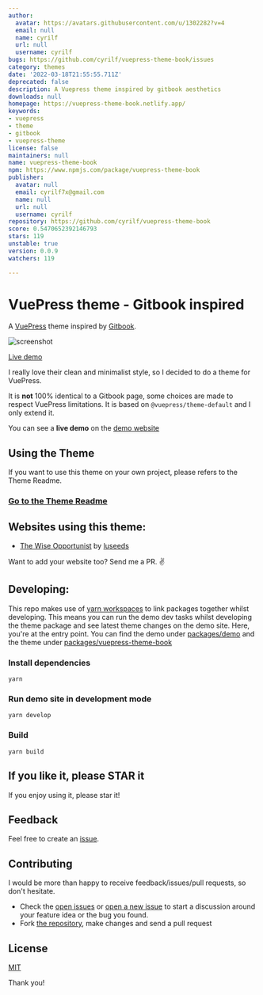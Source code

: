 ```yaml
---
author:
  avatar: https://avatars.githubusercontent.com/u/1302282?v=4
  email: null
  name: cyrilf
  url: null
  username: cyrilf
bugs: https://github.com/cyrilf/vuepress-theme-book/issues
category: themes
date: '2022-03-18T21:55:55.711Z'
deprecated: false
description: A Vuepress theme inspired by gitbook aesthetics
downloads: null
homepage: https://vuepress-theme-book.netlify.app/
keywords:
- vuepress
- theme
- gitbook
- vuepress-theme
license: false
maintainers: null
name: vuepress-theme-book
npm: https://www.npmjs.com/package/vuepress-theme-book
publisher:
  avatar: null
  email: cyrilf7x@gmail.com
  name: null
  url: null
  username: cyrilf
repository: https://github.com/cyrilf/vuepress-theme-book
score: 0.5470652392146793
stars: 119
unstable: true
version: 0.0.9
watchers: 119

---
```


# VuePress theme - Gitbook inspired

A [VuePress](https://vuepress.vuejs.org) theme inspired by [Gitbook](https://docs.gitbook.com/).

![screenshot](screenshot.png)

[Live demo](https://vuepress-theme-book.netlify.app)

I really love their clean and minimalist style, so I decided to do a theme for VuePress.

It is **not** 100% identical to a Gitbook page, some choices are made to respect VuePress limitations.
It is based on `@vuepress/theme-default` and I only extend it.

You can see a **live demo** on the [demo website](https://vuepress-theme-book.netlify.app)

## Using the Theme

If you want to use this theme on your own project, please refers to the Theme Readme.

### [Go to the Theme Readme](./packages/vuepress-theme-book/README.md)

## Websites using this theme:

- [The Wise Opportunist](https://opportunist.luseeds.com) by [luseeds](https://luseeds.com)

Want to add your website too? Send me a PR. :v:

## Developing:

This repo makes use of [yarn workspaces](https://yarnpkg.com/lang/en/docs/workspaces/) to link packages together whilst developing.
This means you can run the demo dev tasks whilst developing the theme package and see latest theme changes on the demo site.
Here, you're at the entry point. You can find the demo under [packages/demo](./packages/demo) and the theme under [packages/vuepress-theme-book](./packages/vuepress-theme-book)

### Install dependencies

`yarn`

### Run demo site in development mode

`yarn develop`

### Build

`yarn build`

## If you like it, please STAR it

If you enjoy using it, please star it!

## Feedback

Feel free to create an [issue](https://github.com/cyrilf/vuepress-theme-book/issues).

## Contributing

I would be more than happy to receive feedback/issues/pull requests, so don't hesitate.

- Check the [open issues](https://github.com/cyrilf/vuepress-theme-book/issues) or [open a new issue](https://github.com/cyrilf/vuepress-theme-book/issues/new) to start a discussion around your feature idea or the bug you found.
- Fork [the repository](https://github.com/cyrilf/vuepress-theme-book), make changes and send a pull request

## License

[MIT](https://github.com/cyrilf/vuepress-theme-book/blob/master/LICENSE)

Thank you!
